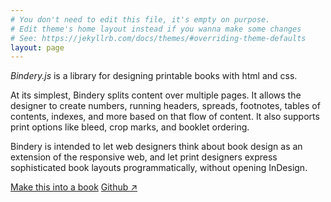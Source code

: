 ```yaml
---
# You don't need to edit this file, it's empty on purpose.
# Edit theme's home layout instead if you wanna make some changes
# See: https://jekyllrb.com/docs/themes/#overriding-theme-defaults
layout: page
---
```


<!-- # Print your website as a book -->
<!-- #  Design printable books with Bindery.js -->
<!-- # Design printable books with <span class="sc">html</span> and <span class="sc">css</span> -->


*Bindery.js* is a library for designing printable books with <span class="sc">html</span> and <span class="sc">css</span>.

At its simplest, Bindery splits content over multiple pages. It allows the designer to create numbers, running headers, spreads, footnotes, tables of contents, indexes, and more based on that flow of content. It also supports print options like bleed, crop marks, and booklet ordering.

Bindery is intended to let web designers think about book design as an extension of the responsive web, and let print designers express sophisticated book layouts programmatically, without opening InDesign.



<!-- *Bindery.js* is a javascript library that flows your web content over multiple pages. You have complete control over numbering, running headers, spreads, and footnotes, as well as print options like bleed, crop marks, and booklet ordering. -->

<div>
  <a class="btn" href="#" class="btn">Make this into a book</a>
  <a href="https://github.com/evnbr/bindery" class="btn">Github ↗</a>
  <!-- <span id="stars"></span> -->
</div>
<script> setStars(); </script>
